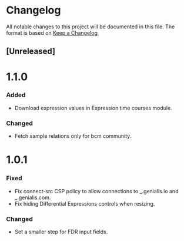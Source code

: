 # Changelog

All notable changes to this project will be documented in this file.
The format is based on [Keep a Changelog](https://keepachangelog.com/en/1.0.0/),

## [Unreleased]

# 1.1.0

### Added

-   Download expression values in Expression time courses module.

### Changed

-   Fetch sample relations only for bcm community.

# 1.0.1

### Fixed

-   Fix connect-src CSP policy to allow connections to _.genialis.io and _.genialis.com.
-   Fix hiding Differential Expressions controls when resizing.

### Changed

-   Set a smaller step for FDR input fields.
